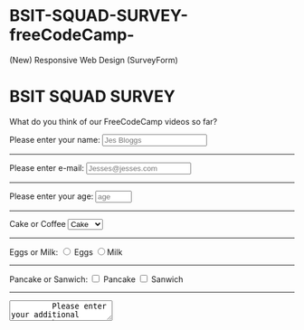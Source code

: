 # BSIT-SQUAD-SURVEY-freeCodeCamp-
(New) Responsive Web Design (SurveyForm)

<!DOCTYPE html>
<html>
  <head>
    <title>Survey Form</title>
  </head>
  <body>
    <h1 id="title"> BSIT SQUAD SURVEY</h1>
    <p id="description">What do you think of our FreeCodeCamp videos so far?</p>
    </header>
    <main>
      <form id="survey-form">
        <label for="name" id="name-label">Please enter your name: </label>
        <input id="name" type="text" required placeholder="Jes Bloggs">
        <hr>
        <label for="email" id="email-label">Please enter e-mail:</label>
        <input id="email" type="email" required placeholder="Jesses@jesses.com">
        <hr>
        <label for="number" id="number-label">Please enter your age: </label>
        <input id="number" type="number" min="5" max="100" required placeholder="age"
required>
<hr>
        <label for="dropdown"> Cake or Coffee </label>
        <select id="dropdown">
          <option> Cake </option>
          <option> Coffee</option>
        </select>
<hr>
        <label >Eggs or Milk: </label>
        <input type="radio" name="radio-group" id="eggs" value="0">
        <label for="eggs">Eggs</label>
        <input type="radio" name="radio-group" id="milk" value="1>"
        <label for="milk">Milk</label>
<hr>
        <label >Pancake or Sanwich: </label>
        <input type="checkbox" value="0" id="pancake">
        <label for="pancake">Pancake</label>
        <input type="checkbox" value="1" id="sanwich">
        <label for="sanwich" >Sanwich</label>
<hr>
        <textarea>
         Please enter your additional comments here:

        </textarea>
<hr>

        <input id="submit" type="submit">
      </form>
    </main>
  </body>
</html>
